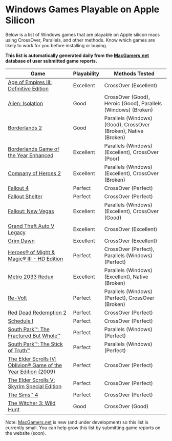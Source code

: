 # Windows Games Playable on Apple Silicon

Below is a list of Windows games that are playable on Apple silicon macs using CrossOver, Parallels, and other methods.
Know which games are likely to work for you before installing or buying.

**This list is automatically generated daily from the [MacGamers.net](https://macgamers.net/) database of user submitted
game reports.**

| Game                                                                                                                                                            | Playability | Methods Tested                                                  |
|-----------------------------------------------------------------------------------------------------------------------------------------------------------------|-------------|-----------------------------------------------------------------|
| [Age of Empires III: Definitive Edition](https://www.macgamers.net/games/age-of-empires-iii-definitive-edition)                                                 | Excellent   | CrossOver (Excellent)                                           |
| [Alien: Isolation](https://www.macgamers.net/games/alien-isolation)                                                                                             | Good        | CrossOver (Good), Heroic (Good), Parallels (Windows) (Broken)   |
| [Borderlands 2](https://www.macgamers.net/games/borderlands-2)                                                                                                  | Good        | Parallels (Windows) (Good), CrossOver (Broken), Native (Broken) |
| [Borderlands Game of the Year Enhanced](https://www.macgamers.net/games/borderlands-game-of-the-year-enhanced)                                                  | Excellent   | Parallels (Windows) (Excellent), CrossOver (Poor)               |
| [Company of Heroes 2](https://www.macgamers.net/games/company-of-heroes-2)                                                                                      | Excellent   | Parallels (Windows) (Excellent), CrossOver (Broken)             |
| [Fallout 4](https://www.macgamers.net/games/fallout-4)                                                                                                          | Perfect     | CrossOver (Perfect)                                             |
| [Fallout Shelter](https://www.macgamers.net/games/fallout-shelter)                                                                                              | Perfect     | CrossOver (Perfect)                                             |
| [Fallout: New Vegas](https://www.macgamers.net/games/fallout-new-vegas)                                                                                         | Excellent   | Parallels (Windows) (Excellent), CrossOver (Good)               |
| [Grand Theft Auto V Legacy](https://www.macgamers.net/games/grand-theft-auto-v-legacy)                                                                          | Excellent   | CrossOver (Excellent)                                           |
| [Grim Dawn](https://www.macgamers.net/games/grim-dawn)                                                                                                          | Excellent   | CrossOver (Excellent)                                           |
| [Heroes® of Might & Magic® III - HD Edition](https://www.macgamers.net/games/heroes-of-might-magic-iii-hd-edition)                                            | Perfect     | CrossOver (Perfect), Parallels (Windows) (Perfect)              |
| [Metro 2033 Redux](https://www.macgamers.net/games/metro-2033-redux)                                                                                            | Excellent   | Parallels (Windows) (Excellent), Native (Broken)                |
| [Re-Volt](https://www.macgamers.net/games/re-volt)                                                                                                              | Perfect     | Parallels (Windows) (Perfect), CrossOver (Broken)               |
| [Red Dead Redemption 2](https://www.macgamers.net/games/red-dead-redemption-2)                                                                                  | Perfect     | CrossOver (Perfect)                                             |
| [Schedule I](https://www.macgamers.net/games/schedule-i)                                                                                                        | Perfect     | CrossOver (Perfect)                                             |
| [South Park™: The Fractured But Whole™](https://www.macgamers.net/games/south-park-the-fractured-but-whole)                                                 | Perfect     | Parallels (Windows) (Perfect)                                   |
| [South Park™: The Stick of Truth™](https://www.macgamers.net/games/south-park-the-stick-of-truth)                                                           | Perfect     | Parallels (Windows) (Perfect)                                   |
| [The Elder Scrolls IV: Oblivion® Game of the Year Edition (2009)](https://www.macgamers.net/games/the-elder-scrolls-iv-oblivion-game-of-the-year-edition-2009) | Perfect     | CrossOver (Perfect)                                             |
| [The Elder Scrolls V: Skyrim Special Edition](https://www.macgamers.net/games/the-elder-scrolls-v-skyrim-special-edition)                                       | Perfect     | CrossOver (Perfect)                                             |
| [The Sims™ 4](https://www.macgamers.net/games/the-sims-4)                                                                                                     | Perfect     | CrossOver (Perfect)                                             |
| [The Witcher 3: Wild Hunt](https://www.macgamers.net/games/the-witcher-3-wild-hunt)                                                                             | Good        | CrossOver (Good)                                                |


Note: [MacGamers.net](https://macgamers.net/) is new (and under development) so this list is currently small. You can
help grow this list by submitting game reports on the website (soon).
